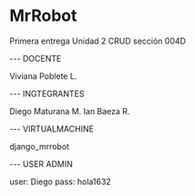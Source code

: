 # MrRobot
Primera entrega Unidad 2 CRUD sección 004D

--- DOCENTE

Viviana Poblete L.

--- INGTEGRANTES

Diego Maturana M.
Ian Baeza R.

--- VIRTUALMACHINE

django_mrrobot

--- USER ADMIN

user: Diego
pass: hola1632
